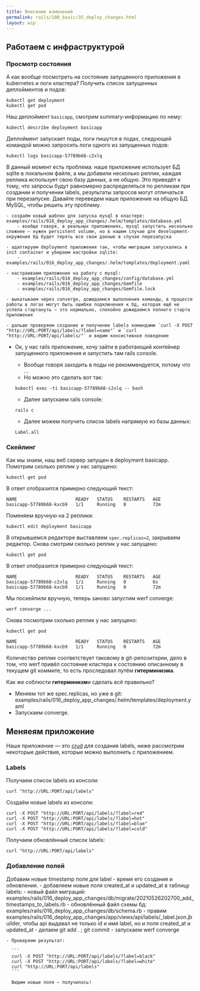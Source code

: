 ```yaml
---
title: Внесение изменений
permalink: rails/100_basic/35_deploy_changes.html
layout: wip
---
```

## Работаем с инфраструктурой
### Просмотр состояния
А как вообще посмотреть на состояние запущенного приложения в kubernetes и логи кластера?
Получить список запущенных деплойментов и подов:
 ```shell
kubectl get deployment
kubectl get pod
```

Наш деплоймент `basicapp`, смотрим summary-информацию по нему:
```shell
kubectl describe deployment basicapp
```

Деплоймент запускает поды, логи пишутся в подах, следующей командой можно запросить логи одного из запущенных подов:
```shell
kubectl logs basicapp-57789b68-c2xlq
```

В данный момент есть проблема: наше приложение использует БД sqlite в локальном файле, а мы добавили несколько реплик, каждая реплика использует свою базу данных, а не общую. Это приведёт к тому, что запросы будут равномерно распределяться по репликам при создании и получении labels, результаты запросов могут отличаться при перезапуске. Давайте переведем наше приложение на общую БД MySQL, чтобы решить эту проблему.

    - создаём новый шаблон для запуска mysql в кластере: examples/rails/016_deploy_app_changes/.helm/templates/database.yml
        - вообще говоря, в реальных приложениях, mysql запустить несколько сложнее — нужен persistent volume, но в нашем случае для development-окружения бд будет терять все свои данные в случае перезапуска

    - адаптируем deployment приложения так, чтобы миграции запускались в init container и убираем настройки sqlite:
        - examples/rails/016_deploy_app_changes/.helm/templates/deployment.yaml

    - настраиваем приложение на работу с mysql:
        - examples/rails/016_deploy_app_changes/config/database.yml
        - examples/rails/016_deploy_app_changes/Gemfile
        - examples/rails/016_deploy_app_changes/Gemfile.lock
    
    - выкатываем через converge, дожидаемся выполнения команды, в процессе работы в логах могут быть ошибки подключения к бд, которая ещё не успела стартануть — это нормально, спокойно дожидаемся полного старта приложения

    - дальше проверяем создание и получение labels командами `curl -X POST "http://URL:PORT/api/labels/?label=name"` и `curl "http://URL:PORT/api/labels/"` и видим консистивное поведение

 - Ок, у нас rails приложение, хочу зайти в работающий контейнер запущенного приложения и запустить там rails console.
    - Вообще говоря заходить в поды не рекоммендуется, потому что ...
    - Но можно это сделать вот так:

    ```
    kubectl exec -ti basicapp-57789b68-c2xlq -- bash
    ```

    - Далее запускаем rails console:

    ```
    rails c
    ```

    - Далее можем получить список labels напрямую из базы данных:

    ```
    Label.all
    ```

### Скейлинг
Как мы знаем, наш веб сервер запущен в deployment basicapp. Помотрим сколько реплик у нас запущено:
```
kubectl get pod
```

В ответ отобразится примерно следующий текст:
```shell
NAME                      READY   STATUS    RESTARTS   AGE
basicapp-57789b68-kxcb9   1/1     Running   0          72m
```

Поменяем вручную на 2 реплики:
```shell
kubectl edit deployment basicapp
```

В открывшемся редакторе выставляем `spec.replicas=2`, закрываем редактор.
Снова смотрим сколько реплик у нас запущено:
```shell
kubectl get pod
```

В ответ отобразится примерно следующий текст:
```shell
NAME                      READY   STATUS    RESTARTS   AGE
basicapp-57789b68-c2xlq   1/1     Running   0          6s
basicapp-57789b68-kxcb9   1/1     Running   0          72m
```

Мы поскейлили вручную, теперь заново запустим werf converge:
```shell
werf converge ...
```

Снова посмотрим сколько реплик у нас запущено:
```shell
kubectl get pod
```
```shell
NAME                      READY   STATUS    RESTARTS   AGE
basicapp-57789b68-kxcb9   1/1     Running   0          72m
```

Количество реплик соответствует таковому в git-репозитории, дело в том, что werf привёл состояние кластера к состоянию описанному в текущем git коммите, то есть проследовал путём **гитерминизма**.

 Как же соблюсти **гитерминизм**и сделать всё правильно?
 - Меняем тот же spec.replicas, но уже в git: examples/rails/016_deploy_app_changes/.helm/templates/deployment.yaml
 - Запускаем converge.

## Меняеям приложение
Наше приложение ­— это [crud](https://en.wikipedia.org/wiki/Create,_read,_update_and_delete) для создания labels, ниже рассмотрим некоторые действия, которые можно выполнить с приложением.

### Labels
Получаем список labels из консоли:
```
curl "http://URL:PORT/api/labels"
```

Создаём новые labels из консоли:
```
curl -X POST "http://URL:PORT/api/labels/?label=red"
curl -X POST "http://URL:PORT/api/labels/?label=hot"
curl -X POST "http://URL:PORT/api/labels/?label=blue"
curl -X POST "http://URL:PORT/api/labels/?label=cold"
```

Получаем обновлённый список labels:
```
curl "http://URL:PORT/api/labels"
```

### Добавление полей
Добавим новые timestamp поля для label - время его создания и обновления.
    - добавляем новые поля created_at и updated_at в таблицу labels:
        - новый файл миграций: examples/rails/016_deploy_app_changes/db/migrate/20210526202700_add_timestamps_to_labels.rb
        - обновлённый файл схемы бд: examples/rails/016_deploy_app_changes/db/schema.rb
    - правим examples/rails/016_deploy_app_changes/app/views/api/labels/_label.json.jbuilder, чтобы api выдавал не только id и имя label, но и поля created_at и updated_at
    - делаем git add . ; git commit
    - запускаем werf converge

    - Проверяем результат:
    
      ```
      curl -X POST "http://URL:PORT/api/labels/?label=black"
      curl -X POST "http://URL:PORT/api/labels/?label=white"
      curl "http://URL:PORT/api/labels"
      ```

      Видим новые поля — получилось!